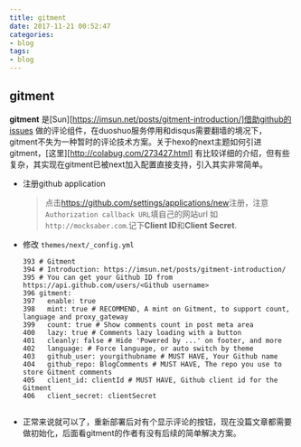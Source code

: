 ```yaml
---
title: gitment
date: 2017-11-21 00:52:47
categories:
- blog
tags:
- blog
---
```

## gitment

**gitment** 是[Sun][https://imsun.net/posts/gitment-introduction/]借助github的issues 做的评论组件，在duoshuo服务停用和disqus需要翻墙的境况下，gitment不失为一种暂时的评论技术方案。关于hexo的next主题如何引进gitment，[这里][http://colabug.com/273427.html] 有比较详细的介绍，但有些复杂，其实现在gitment已被next加入配置直接支持，引入其实非常简单。

- 注册github application

  > 点击<https://github.com/settings/applications/new>注册，注意`Authorization callback URL`填自己的网站url 如 `http://mocksaber.com`.记下**Client ID**和**Client Secret**.

- 修改 `themes/next/_config.yml`  

  ```
  393 # Gitment
  394 # Introduction: https://imsun.net/posts/gitment-introduction/
  395 # You can get your Github ID from https://api.github.com/users/<Github username>
  396 gitment:
  397   enable: true
  398   mint: true # RECOMMEND, A mint on Gitment, to support count, language and proxy_gateway
  399   count: true # Show comments count in post meta area
  400   lazy: true # Comments lazy loading with a button
  401   cleanly: false # Hide 'Powered by ...' on footer, and more
  402   language: # Force language, or auto switch by theme
  403   github_user: yourgithubname # MUST HAVE, Your Github name
  404   github_repo: BlogComments # MUST HAVE, The repo you use to store Gitment comments
  405   client_id: clientId # MUST HAVE, Github client id for the Gitment
  406   client_secret: clientSecret 


  ```

- 正常来说就可以了，重新部署后对有个显示评论的按钮，现在没篇文章都需要做初始化，后面看gitment的作者有没有后续的简单解决方案。